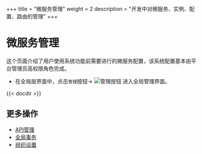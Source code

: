 +++
title = "微服务管理"
weight = 2
description = "开发中对微服务、实例、配置、路由的管理"
+++

# 微服务管理

这个页面介绍了用户使用系统功能前需要进行的微服务配置，该系统配置基本由平台管理员高权限角色完成。

- 在全局层界面中，点击`管理`按钮→ ![管理按钮](/docs/user-guide/microservice-development/microservice-management/image/management_button.png) 进入全局管理界面。

{{< docdir >}}

## 更多操作
- [API管理](..//api-management)
- [全局事务](..//global-transaction)
- [组织设置](../..//system-configuration/tenant)
